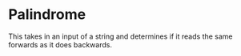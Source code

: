 # Palindrome
This takes in an input of a string and determines if it reads the same forwards as it does backwards.
